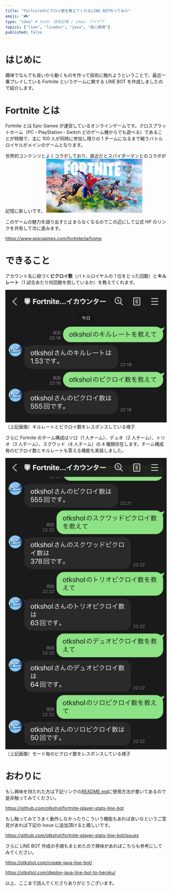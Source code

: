 ```yaml
---
title: "Fortniteのビクロイ数を教えてくれるLINE BOT作ってみた"
emoji: "🎮"
type: "idea" # tech: 技術記事 / idea: アイデア
topics: ["line", "linebot", "java", "個人開発"]
published: false
---
```


# はじめに

趣味でなんでも良いから動くものを作って技術に触れようということで、最近一番プレイしている Fortnite というゲームに関する LINE BOT を作成しましたので紹介します。

# Fortnite とは

Fortnite とは Epic Games が運営しているオンラインゲームです。クロスプラットホーム（PC・PlayStation・Switch どのゲーム機からでも遊べる）であることが特徴で、主に 100 人が同時に参加し残りの 1 チームになるまで戦うバトルロイヤルがメインのゲームとなります。

世界的コンテンツとよくコラボしており、直近だとスパイダーマンとのコラボが記憶に新しいです。
![](/images/fortnite-bot/fortnite.jpeg)

このゲームの魅力を語り出すと止まらなくなるのでこの辺にして公式 HP のリンクを共有して次に進みます。

https://www.epicgames.com/fortnite/ja/home

# できること

アカウント名に紐づく**ビクロイ数**（バトルロイヤルの 1 位をとった回数）と**キルレート**（1 試合あたり何回敵を倒しているか）を教えてくれます。

![](/images/fortnite-bot/result01.jpeg)
（上記画像）キルレートとビクロイ数をレスポンスしている様子

さらに Fortnite のチーム構成はソロ（1 人チーム）、デュオ（2 人チーム）、トリオ（3 人チーム）、スクワッド（4 人チーム）の 4 種類存在します。チーム構成毎のビクロイ数とキルレートも答える機能も実装しました。

![](/images/fortnite-bot/result02.jpeg)
（上記画像）モード毎のビクロイ数をレスポンスしている様子

# おわりに

もし興味を持たれた方は下記リンクの[README.md](https://github.com/otkshol/fortnite-player-stats-line-bot#readme)に使用方法が書いてあるので是非触ってみてください。

https://github.com/otkshol/fortnite-player-stats-line-bot

もし触ってみてうまく動作しなかったりこういう機能もあれば良いなというご意見があれば下記の Issue に追加頂けると嬉しいです。

https://github.com/otkshol/fortnite-player-stats-line-bot/issues

さらに LINE BOT 作成の手順もまとめたので興味があればこちらも参考にしてみてください。

https://otkshol.com/create-java-line-bot/

https://otkshol.com/deploy-java-line-bot-to-heroku/

以上、ここまで読んでくださりありがとうございます。
